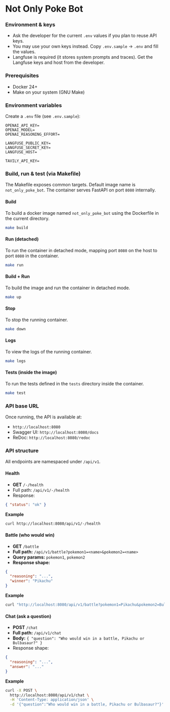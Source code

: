 # Not Only Poke Bot

### Environment & keys

- Ask the developer for the current `.env` values if you plan to reuse API keys.
- You may use your own keys instead. Copy `.env.sample` → `.env` and fill the values.
- Langfuse is required (it stores system prompts and traces). Get the Langfuse keys and host from the developer.

### Prerequisites
- Docker 24+
- Make on your system (GNU Make)

### Environment variables
Create a `.env` file (see `.env.sample`):

```
OPENAI_API_KEY=
OPENAI_MODEL=
OPENAI_REASONING_EFFORT=

LANGFUSE_PUBLIC_KEY=
LANGFUSE_SECRET_KEY=
LANGFUSE_HOST=

TAVILY_API_KEY=
```

### Build, run & test (via Makefile)

The Makefile exposes common targets. Default image name is `not_only_poke_bot`. The container serves FastAPI on port `8080` internally.

#### Build
To build a docker image named `not_only_poke_bot` using the Dockerfile in the current directory.
```bash
make build
```

#### Run (detached)
To run the container in detached mode, mapping port `8080` on the host to port `8080` in the container.
```bash
make run
```

#### Build + Run
To build the image and run the container in detached mode.
```bash
make up
```

#### Stop
To stop the running container.
```bash
make down
```

#### Logs
To view the logs of the running container.
```bash
make logs
```

#### Tests (inside the image)
To run the tests defined in the `tests` directory inside the container.
```bash
make test
```

### API base URL

Once running, the API is available at:
- `http://localhost:8080`
- Swagger UI: `http://localhost:8080/docs`
- ReDoc: `http://localhost:8080/redoc`

### API structure

All endpoints are namespaced under `/api/v1`.

#### Health
- **GET** `/-/health`
- Full path: `/api/v1/-/health`
- Response:
```json
{ "status": "ok" }
```
**Example**
```bash
curl http://localhost:8080/api/v1/-/health
```

#### Battle (who would win)
- **GET** `/battle`
- **Full path:** `/api/v1/battle?pokemon1=<name>&pokemon2=<name>`
- **Query params:** `pokemon1`, `pokemon2`
- **Response shape:**
```json
{
  "reasoning": "...",
  "winner": "Pikachu"
}
```

**Example**
```bash
curl "http://localhost:8080/api/v1/battle?pokemon1=Pikachu&pokemon2=Bulbasaur"
```

#### Chat (ask a question)
- **POST** `/chat`
- **Full path:** `/api/v1/chat`
- **Body:** `{ "question": "Who would win in a battle, Pikachu or Bulbasaur?" }`
- Response shape:
```json
{
  "reasoning": "...",
  "answer": "..."
}
```
**Example**
```bash
curl -X POST \
  http://localhost:8080/api/v1/chat \
  -H 'Content-Type: application/json' \
  -d '{"question":"Who would win in a battle, Pikachu or Bulbasaur?"}'
```
